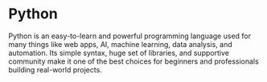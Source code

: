 # Python
Python is an easy-to-learn and powerful programming language used for many things like web apps, AI, machine learning, data analysis, and automation. Its simple syntax, huge set of libraries, and supportive community make it one of the best choices for beginners and professionals building real-world projects.
